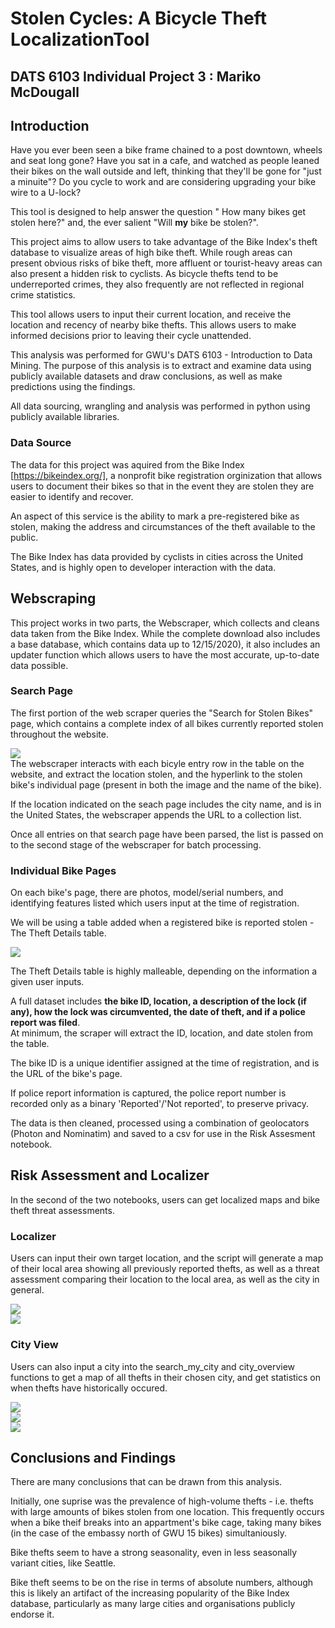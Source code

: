 # Stolen Cycles: A Bicycle Theft LocalizationTool 

## DATS 6103 Individual Project 3 : Mariko McDougall


## Introduction

Have you ever been seen a bike frame chained to a post downtown, wheels and seat long gone? Have you sat in a cafe, and watched as people leaned their bikes on the wall outside and left, thinking that they'll be gone for "just a minuite"? Do you cycle to work and are considering upgrading your bike wire to a U-lock? 

This tool is designed to help answer the question " How many bikes get stolen here?" and, the ever salient "Will **my** bike be stolen?".


This project aims to allow users to take advantage of the Bike Index's theft database to visualize areas of high bike theft. While rough areas can present obvious risks of bike theft, more affluent or tourist-heavy areas can also present a hidden risk to cyclists. As bicycle thefts tend to be underreported crimes, they also frequently are not reflected in regional crime statistics.

This tool allows users to input their current location, and receive the location and recency of nearby bike thefts. This allows users to make informed decisions prior to leaving their cycle unattended.

This analysis was performed for GWU's DATS 6103 - Introduction to Data Mining. 
The purpose of this analysis is to extract and examine data using publicly available datasets and draw conclusions, as well as make predictions using the findings.

All data sourcing, wrangling and analysis was performed in python using publicly available libraries.


### Data Source

The data for this project was aquired from the Bike Index [https://bikeindex.org/], a nonprofit bike registration orginization that allows users to document their bikes so that in the event they are stolen they are easier to identify and recover.  

An aspect of this service is the ability to mark a pre-registered bike as stolen, making the address and circumstances of the theft available to the public. 

The Bike Index has data provided by cyclists in cities across the United States, and is highly open to developer interaction with the data.

## Webscraping

This project works in two parts, the Webscraper, which collects and cleans data taken from the Bike Index. While the complete download also includes a base database, which contains data up to 12/15/2020), it also includes an updater function which allows users to have the most accurate, up-to-date data possible.

### Search Page

The first portion of the web scraper queries the "Search for Stolen Bikes" page, which contains a complete index of all bikes currently reported stolen throughout the website.

<img src="{{site.url}}/assets/Search_page_location.png" style="display: block; margin: auto;" />
The webscraper interacts with each bicyle entry row in the table on the website, and extract the location stolen, and the hyperlink to the stolen bike's individual page (present in both the image and the name of the bike).   

If the location indicated on the seach page includes the city name, and is in the United States, the webscraper appends the URL to a collection list.

Once all entries on that search page have been parsed, the list is passed on to the second stage of the webscraper for batch processing.


### Individual Bike Pages

On each bike's page, there are photos, model/serial numbers, and identifying features listed which users input at the time of registration. 

We will be using a table added when a registered bike is reported stolen - The Theft Details table.

<img src="{{site.url}}/assets/Theft_details_page.png" style="display: block; margin: auto;" />

The Theft Details table is highly malleable, depending on the information a given user inputs.

A full dataset includes **the bike ID, location, a description of the lock (if any), how the lock was circumvented, the date of theft, and if a police report was filed**.   
At minimum, the scraper will extract the ID, location, and date stolen from the table. 

The bike ID is a unique identifier assigned at the time of registration, and is the URL of the bike's page.  

If police report information is captured, the police report number is recorded only as a binary 'Reported'/'Not reported', to preserve privacy.  

The data is then cleaned, processed using a combination of geolocators (Photon and Nominatim) and saved to a csv for use in the Risk Assesment notebook.



## Risk Assessment and Localizer

In the second of the two notebooks, users can get  localized maps and bike theft threat assessments.

### Localizer
Users can input their own target location, and the script will generate a map of their local area showing all previously reported thefts, as well as a threat assessment comparing their location to the local area, as well as the city in general. 

<img src="{{site.url}}/assets/GWU_example_search.png" style="display: block; margin: auto;" />
<img src="{{site.url}}/assets/Reccomendation_sample.png" style="display: block; margin: auto;" />

### City View
Users can also input a city into the search_my_city and city_overview functions to get a map of all thefts in their chosen city, and get statistics on when thefts have historically occured.

<img src="{{site.url}}/assets/Seattle_example_search.png" style="display: block; margin: auto;" />
<img src="{{site.url}}/assets/Seattle_example_seasonal.png" style="display: block; margin: auto;" />
<img src="{{site.url}}/assets/Seattle_example_radial.png" style="display: block; margin: auto;" />


## Conclusions and Findings

There are many conclusions that can be drawn from this analysis. 

Initially, one suprise was the prevalence of high-volume thefts - i.e. thefts with large amounts of bikes stolen from one location. This frequently occurs when a bike theif breaks into an appartment's bike cage, taking many bikes (in the case of the embassy north of GWU 15 bikes) simultaniously.

Bike thefts seem to have a strong seasonality, even in less seasonally variant cities, like Seattle.

Bike theft seems to be on the rise in terms of absolute numbers, although this is likely an artifact of the increasing popularity of the Bike Index database, particularly as many large cities and organisations publicly endorse it.
